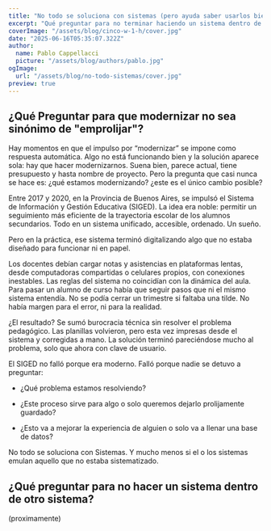 ```yaml
---
title: "No todo se soluciona con sistemas (pero ayuda saber usarlos bien)"
excerpt: "Qué preguntar para no terminar haciendo un sistema dentro de otro sistema"
coverImage: "/assets/blog/cinco-w-1-h/cover.jpg"
date: "2025-06-16T05:35:07.322Z"
author:
  name: Pablo Cappellacci
  picture: "/assets/blog/authors/pablo.jpg"
ogImage:
  url: "/assets/blog/no-todo-sistemas/cover.jpg"
preview: true 
---
```


## ¿Qué Preguntar para que modernizar no sea sinónimo de "emprolijar"?

Hay momentos en que el impulso por “modernizar” se impone como respuesta automática. Algo no está funcionando bien y la solución aparece sola: hay que hacer modernizarnos. Suena bien, parece actual, tiene presupuesto y hasta nombre de proyecto. Pero la pregunta que casi nunca se hace es: ¿qué estamos modernizando? ¿este es el único cambio posible?

Entre 2017 y 2020, en la Provincia de Buenos Aires, se impulsó el Sistema de Información y Gestión Educativa (SIGED). La idea era noble: permitir un seguimiento más eficiente de la trayectoria escolar de los alumnos secundarios. Todo en un sistema unificado, accesible, ordenado. Un sueño.

Pero en la práctica, ese sistema terminó digitalizando algo que no estaba diseñado para funcionar ni en papel.

Los docentes debían cargar notas y asistencias en plataformas lentas, desde computadoras compartidas o celulares propios, con conexiones inestables. Las reglas del sistema no coincidían con la dinámica del aula. Para pasar un alumno de curso había que seguir pasos que ni el mismo sistema entendía. No se podía cerrar un trimestre si faltaba una tilde. No había margen para el error, ni para la realidad.

¿El resultado? Se sumó burocracia técnica sin resolver el problema pedagógico. Las planillas volvieron, pero esta vez impresas desde el sistema y corregidas a mano. La solución terminó pareciéndose mucho al problema, solo que ahora con clave de usuario.

El SIGED no falló porque era moderno. Falló porque nadie se detuvo a preguntar:

- ¿Qué problema estamos resolviendo?

- ¿Este proceso sirve para algo o solo queremos dejarlo prolijamente guardado?

- ¿Esto va a mejorar la experiencia de alguien o solo va a llenar una base de datos?

No todo se soluciona con Sistemas. Y mucho menos si el o los sistemas emulan aquello que no estaba sistematizado.

## ¿Qué preguntar para no hacer un sistema dentro de otro sistema?

(proximamente)
